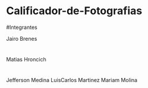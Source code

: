 # Calificador-de-Fotografias

#Integrantes 

Jairo Brenes
#
Matias Hroncich 
#
Jefferson Medina 
LuisCarlos Martinez
Mariam Molina
